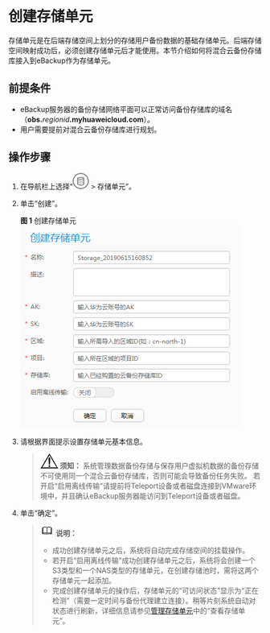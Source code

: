# 创建存储单元<a name="cbr_03_0069"></a>

存储单元是在后端存储空间上划分的存储用户备份数据的基础存储单元。后端存储空间映射成功后，必须创建存储单元后才能使用。本节介绍如何将混合云备份存储库接入到eBackup作为存储单元。

## 前提条件<a name="zh-cn_topic_0000001213523990_section23021163"></a>

-   eBackup服务器的备份存储网络平面可以正常访问备份存储库的域名（**obs.**_regionid_**.myhuaweicloud.com**）。
-   用户需要提前对混合云备份存储库进行规划。

## 操作步骤<a name="zh-cn_topic_0000001213523990_section1022175134412"></a>

1.  在导航栏上选择“![](figures/icon-storage1.jpg)  \> 存储单元”。
2.  单击“创建”。

    **图 1**  创建存储单元<a name="zh-cn_topic_0000001213523990_fig2278311254"></a>  
    ![](figures/创建存储单元.png "创建存储单元")

3.  请根据界面提示设置存储单元基本信息。

    >![](public_sys-resources/icon-notice.gif) **须知：** 
    >系统管理数据备份存储与保存用户虚拟机数据的备份存储不可使用同一个混合云备份存储库，否则可能会导致备份任务失败。
    >若开启“启用离线传输”请提前将Teleport设备或者磁盘连接到VMware环境中，并且确认eBackup服务器能访问到Teleport设备或者磁盘。

4.  单击“确定”。

    >![](public_sys-resources/icon-note.gif) **说明：** 
    >-   成功创建存储单元之后，系统将自动完成存储空间的挂载操作。
    >-   若开启“启用离线传输”成功创建存储单元之后，系统将会创建一个S3类型和一个NAS类型的存储单元，在创建存储池时，需将这两个存储单元一起添加。
    >-   完成创建存储单元的操作后，存储单元的“可访问状态”显示为“正在检测”（需要一定时间与备份代理建立连接）。稍等片刻系统自动对状态进行刷新，详细信息请参见[管理存储单元](管理存储单元.md#cbr_03_0083)中的“查看存储单元”。


